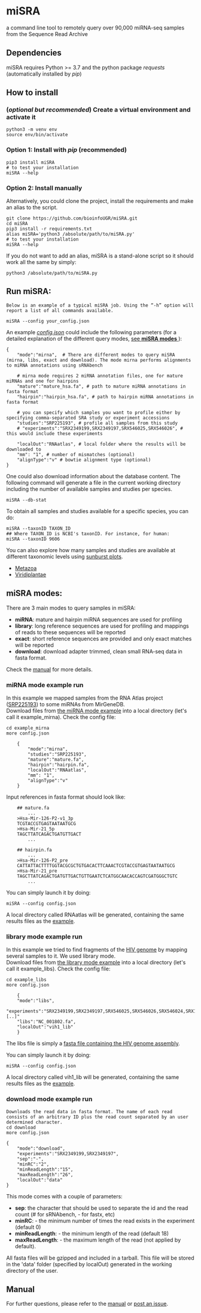 # miSRA
a command line tool to remotely query over 90,000 miRNA-seq samples from the Sequence Read Archive

## Dependencies
miSRA requires Python >= 3.7 and the python package *requests* (automatically installed by *pip*)

## How to install
### (*optional but recommended*) Create a virtual environment and activate it

    python3 -m venv env
    source env/bin/activate

### Option 1: Install with *pip* (recommended)

    pip3 install miSRA
    # to test your installation
    miSRA --help

### Option 2: Install manually 
Alternatively, you could clone the project, install the requirements and make an alias to the script.

    git clone https://github.com/bioinfoUGR/miSRA.git
    cd miSRA
    pip3 install -r requirements.txt
    alias miSRA='python3 /absolute/path/to/miSRA.py'
    # to test your installation
    miSRA --help

If you do not want to add an alias, miSRA is a stand-alone script so it should work all the same by simply:

    python3 /absolute/path/to/miSRA.py


## Run miSRA:

    Below is an example of a typical miSRA job. Using the “-h” option will report a list of all commands available.

    miSRA --config your_config.json
An example [*config.json*](https://raw.githubusercontent.com/bioinfoUGR/miSRA/main/src/example_configs/miSRA_example_config.json) could include the following parameters (for a detailed explanation of the different query modes, [see **miSRA modes** ](#miSRA-modes)):
    
    {
        "mode":"mirna",  # There are different modes to query miSRA (mirna, libs, exact and download). The mode mirna performs alignments to miRNA annotations using sRNAbench
        
        # mirna mode requires 2 miRNA annotation files, one for mature miRNAs and one for hairpins
        "mature":"mature_hsa.fa", # path to mature miRNA annotations in fasta format
        "hairpin":"hairpin_hsa.fa", # path to hairpin miRNA annotations in fasta format
        
        # you can specify which samples you want to profile either by specifying comma-separated SRA study or experiment accessions
        "studies":"SRP225193", # profile all samples from this study
        # "experiments":"SRX2349199,SRX2349197,SRX546025,SRX546026", # this would include these experiments
        
        "localOut":"RNAatlas", # local folder where the results will be downloaded to
        "mm": "1", # number of mismatches (optional)
        "alignType":"v" # bowtie alignment type (optional)
    }

One could also download information about the database content. The following command will generate a file in the 
current working directory including the number of available samples and studies per species.

    miSRA --db-stat

To obtain all samples and studies available for a specific species, you can do:

    miSRA --taxonID TAXON_ID
    ## Where TAXON_ID is NCBI's taxonID. For instance, for human:
    miSRA --taxonID 9606

You can also explore how many samples and studies are available at different taxonomic levels using 
[sunburst plots](https://plotly.com/python/sunburst-charts/).
* [Metazoa](https://arn.ugr.es/eap/miSRA/metazoa.html)
* [Viridiplantae](https://arn.ugr.es/eap/miSRA/viridiplantae.html)



## miSRA modes:
There are 3 main modes to query samples in miSRA:
* **miRNA**: mature and hairpin miRNA sequences are used for profiling
* **library**: long reference sequences are used for profiling and mappings of reads to these sequences will be reported
* **exact**: short reference sequences are provided and only exact matches will be reported
* **download**: download adapter trimmed, clean small RNA-seq data in fasta format.  

Check the [manual](https://github.com/bioinfoUGR/miSRA/blob/main/manual.pdf) for more details.

### miRNA mode example run
In this example we mapped samples from the RNA Atlas project ([SRP225193](https://trace.ncbi.nlm.nih.gov/Traces/?view=study&acc=SRP225193)) to some miRNAs from MirGeneDB.\
Download files from [the miRNA mode example](https://github.com/bioinfoUGR/miSRA/tree/master/examples/mirna) into a local directory (let's call it example_mirna). Check the config file:



    cd example_mirna
    more config.json
        
        {
            "mode":"mirna",
            "studies":"SRP225193",
            "mature":"mature.fa",
            "hairpin":"hairpin.fa",
            "localOut":"RNAatlas",
            "mm": "1",
            "alignType":"v"
        }

Input references in fasta format should look like:
        
        ## mature.fa
            ...
        >Hsa-Mir-126-P2-v1_3p
        TCGTACCGTGAGTAATAATGCG
        >Hsa-Mir-21_5p
        TAGCTTATCAGACTGATGTTGACT
            ...
        
        ## hairpin.fa
            ...
        >Hsa-Mir-126-P2_pre
        CATTATTACTTTTGGTACGCGCTGTGACACTTCAAACTCGTACCGTGAGTAATAATGCG
        >Hsa-Mir-21_pre
        TAGCTTATCAGACTGATGTTGACTGTTGAATCTCATGGCAACACCAGTCGATGGGCTGTC
            ...

You can simply launch it by doing:

    miSRA --config config.json

A local directory called RNAatlas will be generated, containing the same results files as the [example](https://github.com/bioinfoUGR/miSRA/tree/master/examples/mirna/output).

### library mode example run

In this example we tried to find fragments of the [HIV genome](https://www.ncbi.nlm.nih.gov/search/all/?term=NC_001802) by mapping several samples to it. We used library mode. \
Download files from [the library mode example](https://github.com/bioinfoUGR/miSRA/tree/master/examples/libs) into a local directory (let's call it example_libs). Check the config file:

    cd example_libs
    more config.json
        
        {
        "mode":"libs",
        "experiments":"SRX2349199,SRX2349197,SRX546025,SRX546026,SRX546024,SRX1130492,[..]"
        "libs":"NC_001802.fa",
        "localOut":"vih1_lib"
        }

The libs file is simply a [fasta file containing the HIV genome assembly](https://github.com/bioinfoUGR/miSRA/tree/master/examples/libs/NC_001802.fa). 

You can simply launch it by doing:

    miSRA --config config.json

A local directory called vih1_lib will be generated, containing the same results files as the [example](https://github.com/bioinfoUGR/miSRA/tree/master/examples/libs/output).


### download mode example run

    Downloads the read data in fasta format. The name of each read consists of an arbitrary ID plus the read count separated by an user determined character. 
    cd download
    more config.json
        
    {
        "mode":"download",
        "experiments":"SRX2349199,SRX2349197",
        "sep":"-",
        "minRC":"2",
        "minReadLength":"15",
        "maxReadLength":"26",
        "localOut":"data"
    }


This mode comes with a couple of parameters:
*    **sep**: the character that should be used to separate the id and the read count (# for sRNAbench, - for fastx, etc)
*    **minRC**: <value> - the minimum number of times the read exists in the experiment (default 0)
*    **minReadLength**:<value> - the minimum length of the read (default 18)
*    **maxReadLength**:<value> - the maximum length of the read (not applied by default).

All fasta files will be gzipped and included in a tarball. This file will be stored in the 'data' folder (specified by localOut) generated in the working directory of the user.  

## Manual
For further questions, please refer to the [manual](https://github.com/bioinfoUGR/miSRA/blob/main/manual.pdf) or [post an issue](https://github.com/bioinfoUGR/miSRA/issues).





